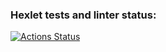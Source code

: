 ### Hexlet tests and linter status:
[![Actions Status](https://github.com/nightshiftmaster/frontend-project-12/workflows/hexlet-check/badge.svg)](https://github.com/nightshiftmaster/frontend-project-12/actions)
